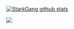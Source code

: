 [![StarkGang github stats](https://github-readme-stats.vercel.app/api?username=StarkGang)](https://github.com/Starkgang)

<a href="https://github.com/anuraghazra/github-readme-stats">
  <!-- Change the `github-readme-stats.anuraghazra1.vercel.app` to `github-readme-stats.vercel.app`  -->
  <img align="center" src="https://github-readme-stats.anuraghazra1.vercel.app/api/top-langs/?username=starkgang&layout=compact&theme=radical" />
</a>

